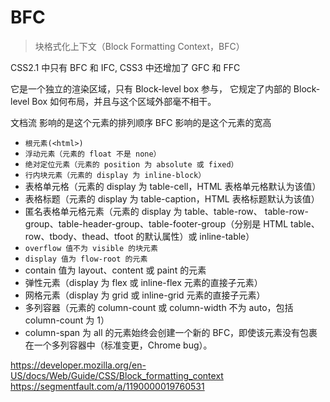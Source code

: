 # BFC

> 块格式化上下文（Block Formatting Context，BFC）

CSS2.1 中只有 BFC 和 IFC, CSS3 中还增加了 GFC 和 FFC

它是一个独立的渲染区域，只有 Block-level box 参与， 它规定了内部的 Block-level Box 如何布局，并且与这个区域外部毫不相干。

文档流 影响的是这个元素的排列顺序
BFC 影响的是这个元素的宽高

- `根元素(<html>)`
- `浮动元素（元素的 float 不是 none）`
- `绝对定位元素（元素的 position 为 absolute 或 fixed）`
- `行内块元素（元素的 display 为 inline-block）`
- 表格单元格（元素的 display 为 table-cell，HTML 表格单元格默认为该值）
- 表格标题（元素的 display 为 table-caption，HTML 表格标题默认为该值）
- 匿名表格单元格元素（元素的 display 为 table、table-row、 table-row-group、table-header-group、table-footer-group（分别是 HTML table、row、tbody、thead、tfoot 的默认属性）或 inline-table）
- `overflow 值不为 visible 的块元素`
- `display 值为 flow-root 的元素`
- contain 值为 layout、content 或 paint 的元素
- 弹性元素（display 为 flex 或 inline-flex 元素的直接子元素）
- 网格元素（display 为 grid 或 inline-grid 元素的直接子元素）
- 多列容器（元素的 column-count 或 column-width 不为 auto，包括 column-count 为 1）
- column-span 为 all 的元素始终会创建一个新的 BFC，即使该元素没有包裹在一个多列容器中（标准变更，Chrome bug）。

https://developer.mozilla.org/en-US/docs/Web/Guide/CSS/Block_formatting_context
https://segmentfault.com/a/1190000019760531
